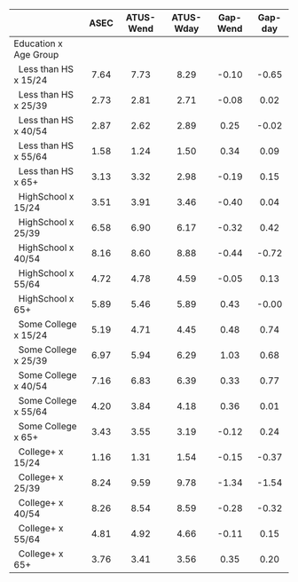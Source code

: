 
|                      |         ASEC |    ATUS-Wend |    ATUS-Wday |     Gap-Wend |      Gap-day |
| -------------------- | :----------: | :----------: | :----------: | :----------: | :----------: |
| Education x Age Group |              |              |              |              |              |
| &nbsp;&nbsp;Less than HS x 15/24 |         7.64 |         7.73 |         8.29 |        -0.10 |        -0.65 |
| &nbsp;&nbsp;Less than HS x 25/39 |         2.73 |         2.81 |         2.71 |        -0.08 |         0.02 |
| &nbsp;&nbsp;Less than HS x 40/54 |         2.87 |         2.62 |         2.89 |         0.25 |        -0.02 |
| &nbsp;&nbsp;Less than HS x 55/64 |         1.58 |         1.24 |         1.50 |         0.34 |         0.09 |
| &nbsp;&nbsp;Less than HS x 65+ |         3.13 |         3.32 |         2.98 |        -0.19 |         0.15 |
| &nbsp;&nbsp;HighSchool x 15/24 |         3.51 |         3.91 |         3.46 |        -0.40 |         0.04 |
| &nbsp;&nbsp;HighSchool x 25/39 |         6.58 |         6.90 |         6.17 |        -0.32 |         0.42 |
| &nbsp;&nbsp;HighSchool x 40/54 |         8.16 |         8.60 |         8.88 |        -0.44 |        -0.72 |
| &nbsp;&nbsp;HighSchool x 55/64 |         4.72 |         4.78 |         4.59 |        -0.05 |         0.13 |
| &nbsp;&nbsp;HighSchool x 65+ |         5.89 |         5.46 |         5.89 |         0.43 |        -0.00 |
| &nbsp;&nbsp;Some College x 15/24 |         5.19 |         4.71 |         4.45 |         0.48 |         0.74 |
| &nbsp;&nbsp;Some College x 25/39 |         6.97 |         5.94 |         6.29 |         1.03 |         0.68 |
| &nbsp;&nbsp;Some College x 40/54 |         7.16 |         6.83 |         6.39 |         0.33 |         0.77 |
| &nbsp;&nbsp;Some College x 55/64 |         4.20 |         3.84 |         4.18 |         0.36 |         0.01 |
| &nbsp;&nbsp;Some College x 65+ |         3.43 |         3.55 |         3.19 |        -0.12 |         0.24 |
| &nbsp;&nbsp;College+ x 15/24 |         1.16 |         1.31 |         1.54 |        -0.15 |        -0.37 |
| &nbsp;&nbsp;College+ x 25/39 |         8.24 |         9.59 |         9.78 |        -1.34 |        -1.54 |
| &nbsp;&nbsp;College+ x 40/54 |         8.26 |         8.54 |         8.59 |        -0.28 |        -0.32 |
| &nbsp;&nbsp;College+ x 55/64 |         4.81 |         4.92 |         4.66 |        -0.11 |         0.15 |
| &nbsp;&nbsp;College+ x 65+ |         3.76 |         3.41 |         3.56 |         0.35 |         0.20 |

